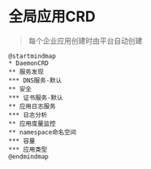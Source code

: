 # 全局应用CRD
> 每个企业应用创建时由平台自动创建
``` plantuml
@startmindmap
* DaemonCRD
** 服务发现
*** DNS服务-默认
** 安全
*** 证书服务-默认
** 应用日志服务
*** 日志分析
** 应用度量监控
** namespace命名空间
*** 容量
*** 应用类型
@endmindmap
```
